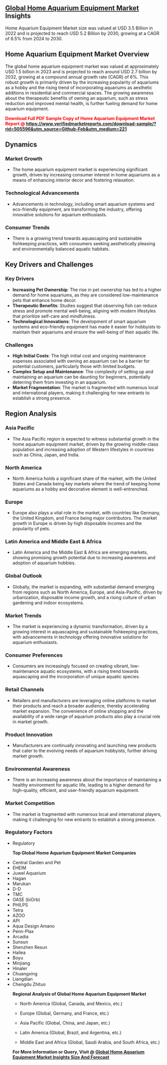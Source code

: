 <h2><a href="https://www.verifiedmarketreports.com/download-sample/?rid=505596&amp;utm_source=Github&amp;utm_medium=221" target="_blank">Global Home Aquarium Equipment Market</a> Insights</h2><p>Home Aquarium Equipment Market size was valued at USD 3.5 Billion in 2022 and is projected to reach USD 5.2 Billion by 2030, growing at a CAGR of 6.5% from 2024 to 2030.</p><p> <h2>Home Aquarium Equipment Market Overview</h2> <p>The global home aquarium equipment market was valued at approximately USD 1.5 billion in 2023 and is projected to reach around USD 2.7 billion by 2032, growing at a compound annual growth rate (CAGR) of 6%. This robust growth is primarily driven by the increasing popularity of aquariums as a hobby and the rising trend of incorporating aquariums as aesthetic additions in residential and commercial spaces. The growing awareness about the therapeutic benefits of owning an aquarium, such as stress reduction and improved mental health, is further fueling demand for home aquarium equipment. </p> <p><strong><p><span class=""><span style="color: #ff0000;"><strong>Download Full PDF Sample Copy of Home Aquarium Equipment Market Report</strong> @ </span><a href="https://www.verifiedmarketreports.com/download-sample/?rid=505596&amp;utm_source=Github-Feb&amp;utm_medium=221" target="_blank">https://www.verifiedmarketreports.com/download-sample/?rid=505596&amp;utm_source=Github-Feb&amp;utm_medium=221</a></span></p></strong></p> <h2>Dynamics</h2> <h3>Market Growth</h3> <ul> <li>The home aquarium equipment market is experiencing significant growth, driven by increasing consumer interest in home aquariums as a means of enhancing interior decor and fostering relaxation. </li> </ul> <h3>Technological Advancements</h3> <ul> <li>Advancements in technology, including smart aquarium systems and eco-friendly equipment, are transforming the industry, offering innovative solutions for aquarium enthusiasts. </li> </ul> <h3>Consumer Trends</h3> <ul> <li>There is a growing trend towards aquascaping and sustainable fishkeeping practices, with consumers seeking aesthetically pleasing and environmentally balanced aquatic habitats. </li> </ul> <h2>Key Drivers and Challenges</h2> <h3>Key Drivers</h3> <ul> <li><strong>Increasing Pet Ownership</strong>: The rise in pet ownership has led to a higher demand for home aquariums, as they are considered low-maintenance pets that enhance home decor. </li> <li><strong>Therapeutic Benefits</strong>: Studies suggest that observing fish can reduce stress and promote mental well-being, aligning with modern lifestyles that prioritize self-care and mindfulness. </li> <li><strong>Technological Innovations</strong>: The development of smart aquarium systems and eco-friendly equipment has made it easier for hobbyists to maintain their aquariums and ensure the well-being of their aquatic life. </li> </ul> <h3>Challenges</h3> <ul> <li><strong>High Initial Costs</strong>: The high initial cost and ongoing maintenance expenses associated with owning an aquarium can be a barrier for potential customers, particularly those with limited budgets. </li> <li><strong>Complex Setup and Maintenance</strong>: The complexity of setting up and maintaining an aquarium can be daunting for beginners, potentially deterring them from investing in an aquarium. </li> <li><strong>Market Fragmentation</strong>: The market is fragmented with numerous local and international players, making it challenging for new entrants to establish a strong presence. </li> </ul> <h2>Region Analysis</h2> <h3>Asia Pacific</h3> <ul> <li>The Asia Pacific region is expected to witness substantial growth in the home aquarium equipment market, driven by the growing middle-class population and increasing adoption of Western lifestyles in countries such as China, Japan, and India. </li> </ul> <h3>North America</h3> <ul> <li>North America holds a significant share of the market, with the United States and Canada being key markets where the trend of keeping home aquariums as a hobby and decorative element is well-entrenched. </li> </ul> <h3>Europe</h3> <ul> <li>Europe also plays a vital role in the market, with countries like Germany, the United Kingdom, and France being major contributors. The market growth in Europe is driven by high disposable incomes and the popularity of pets. </li> </ul> <h3>Latin America and Middle East & Africa</h3> <ul> <li>Latin America and the Middle East & Africa are emerging markets, showing promising growth potential due to increasing awareness and adoption of aquarium hobbies. </li> </ul> <h3>Global Outlook</h3> <ul> <li>Globally, the market is expanding, with substantial demand emerging from regions such as North America, Europe, and Asia-Pacific, driven by urbanization, disposable income growth, and a rising culture of urban gardening and indoor ecosystems. </li> </ul> <h3>Market Trends</h3> <ul> <li>The market is experiencing a dynamic transformation, driven by a growing interest in aquascaping and sustainable fishkeeping practices, with advancements in technology offering innovative solutions for aquarium enthusiasts. </li> </ul> <h3>Consumer Preferences</h3> <ul> <li>Consumers are increasingly focused on creating vibrant, low-maintenance aquatic ecosystems, with a rising trend towards aquascaping and the incorporation of unique aquatic species. </li> </ul> <h3>Retail Channels</h3> <ul> <li>Retailers and manufacturers are leveraging online platforms to market their products and reach a broader audience, thereby accelerating market expansion. The convenience of online shopping and the availability of a wide range of aquarium products also play a crucial role in market growth. </li> </ul> <h3>Product Innovation</h3> <ul> <li>Manufacturers are continually innovating and launching new products that cater to the evolving needs of aquarium hobbyists, further driving market growth. </li> </ul> <h3>Environmental Awareness</h3> <ul> <li>There is an increasing awareness about the importance of maintaining a healthy environment for aquatic life, leading to a higher demand for high-quality, efficient, and user-friendly aquarium equipment. </li> </ul> <h3>Market Competition</h3> <ul> <li>The market is fragmented with numerous local and international players, making it challenging for new entrants to establish a strong presence. </li> </ul> <h3>Regulatory Factors</h3> <ul> <li>Regulatory</p><p><strong>Top Global Home Aquarium Equipment Market Companies</strong></p><div data-test-id=""><p><li>Central Garden and Pet</li><li> EHEIM</li><li> Juwel Aquarium</li><li> Hagan</li><li> Marukan</li><li> D-D</li><li> TMC</li><li> OASE (biOrb)</li><li> PHILPS</li><li> Tetra</li><li> AZOO</li><li> API</li><li> Aqua Design Amano</li><li> Penn-Plax</li><li> Arcadia</li><li> Sunsun</li><li> Shenzhen Resun</li><li> Hailea</li><li> Boyu</li><li> Minjiang</li><li> Hinaler</li><li> Chuangxing</li><li> Liangdian</li><li> Chengdu Zhituo</li></p><div><strong>Regional Analysis of&nbsp;Global Home Aquarium Equipment Market</strong></div><ul><li dir="ltr"><p dir="ltr">North America&nbsp;(Global, Canada, and Mexico, etc.)</p></li><li dir="ltr"><p dir="ltr">Europe (Global, Germany, and France, etc.)</p></li><li dir="ltr"><p dir="ltr">Asia Pacific&nbsp;(Global, China, and Japan, etc.)</p></li><li dir="ltr"><p dir="ltr">Latin America&nbsp;(Global, Brazil, and Argentina, etc.)</p></li><li dir="ltr">Middle East and Africa&nbsp;(Global, Saudi Arabia, and South Africa, etc.)</li></ul><p><strong>For More Information or Query, Visit @&nbsp;</strong><strong><a href="https://www.verifiedmarketreports.com/product/home-aquarium-equipment-market/?utm_source=Github&amp;utm_medium=221" target="_blank">Global Home Aquarium Equipment Market Insights Size And Forecast</a></strong></p></div>
